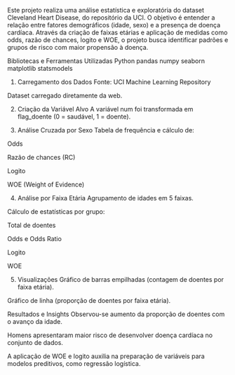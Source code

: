 Este projeto realiza uma análise estatística e exploratória do dataset Cleveland Heart Disease, do repositório da UCI. O objetivo é entender a relação entre fatores demográficos (idade, sexo) e a presença de doença cardíaca.
Através da criação de faixas etárias e aplicação de medidas como odds, razão de chances, logito e WOE, o projeto busca identificar padrões e grupos de risco com maior propensão à doença.

Bibliotecas e Ferramentas Utilizadas
Python 
pandas
numpy
seaborn
matplotlib
statsmodels

1. Carregamento dos Dados
Fonte: UCI Machine Learning Repository

Dataset carregado diretamente da web.

2. Criação da Variável Alvo
A variável num foi transformada em flag_doente (0 = saudável, 1 = doente).

3. Análise Cruzada por Sexo
Tabela de frequência e cálculo de:

Odds

Razão de chances (RC)

Logito

WOE (Weight of Evidence)

4. Análise por Faixa Etária
Agrupamento de idades em 5 faixas.

Cálculo de estatísticas por grupo:

Total de doentes

Odds e Odds Ratio

Logito

WOE

5. Visualizações
Gráfico de barras empilhadas (contagem de doentes por faixa etária).

Gráfico de linha (proporção de doentes por faixa etária).

Resultados e Insights
Observou-se aumento da proporção de doentes com o avanço da idade.

Homens apresentaram maior risco de desenvolver doença cardíaca no conjunto de dados.

A aplicação de WOE e logito auxilia na preparação de variáveis para modelos preditivos, como regressão logística.

